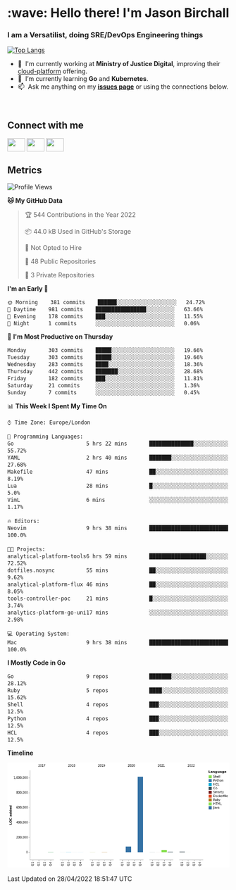 <h1 align="left" id="jason-title">:wave: Hello there! I'm Jason Birchall</h1>
<h3 align="left">I am a Versatilist, doing SRE/DevOps Engineering things</h3>

[![Top Langs](https://github-readme-stats.vercel.app/api?username=jasonBirchall&show_icons=true&count_private=true&include_all_commits=true&theme=gruvbox)](https://github.com/anuraghazra/github-readme-stats)

- :office: &nbsp;I'm currently working at **Ministry of Justice Digital**, improving their [cloud-platform](https://github.com/ministryofjustice/cloud-platform) offering.
- :seedling: &nbsp;I’m currently learning **Go** and **Kubernetes**.
- :mailbox: &nbsp;Ask me anything on my **[issues page]** or using the connections below.


<br>

<h2>Connect with me</h2>
<p>
<a href="https://twitter.com/jsonBirchall" target="blank"><img align="center" src="https://cdn.jsdelivr.net/npm/simple-icons@3.0.1/icons/twitter.svg" alt="" height="30" width="40" /></a>
<a href="https://keybase.io/json0" target="blank"><img align="center" src="https://cdn.jsdelivr.net/npm/simple-icons@3.0.1/icons/keybase.svg" alt="" height="30" width="40" /></a>
<a href="https://www.reddit.com/user/kakorate" target="blank"><img align="center" src="https://cdn.jsdelivr.net/npm/simple-icons@3.0.1/icons/reddit.svg" alt="" height="30" width="40" /></a>
</p>

<h2>Metrics</h2>

<!--START_SECTION:waka-->
![Profile Views](http://img.shields.io/badge/Profile%20Views-0-blue)

**🐱 My GitHub Data** 

> 🏆 544 Contributions in the Year 2022
 > 
> 📦 44.0 kB Used in GitHub's Storage 
 > 
> 🚫 Not Opted to Hire
 > 
> 📜 48 Public Repositories 
 > 
> 🔑 3 Private Repositories  
 > 
**I'm an Early 🐤** 

```text
🌞 Morning    381 commits    ██████░░░░░░░░░░░░░░░░░░░   24.72% 
🌆 Daytime    981 commits    ████████████████░░░░░░░░░   63.66% 
🌃 Evening    178 commits    ███░░░░░░░░░░░░░░░░░░░░░░   11.55% 
🌙 Night      1 commits      ░░░░░░░░░░░░░░░░░░░░░░░░░   0.06%

```
📅 **I'm Most Productive on Thursday** 

```text
Monday       303 commits    █████░░░░░░░░░░░░░░░░░░░░   19.66% 
Tuesday      303 commits    █████░░░░░░░░░░░░░░░░░░░░   19.66% 
Wednesday    283 commits    ████░░░░░░░░░░░░░░░░░░░░░   18.36% 
Thursday     442 commits    ███████░░░░░░░░░░░░░░░░░░   28.68% 
Friday       182 commits    ███░░░░░░░░░░░░░░░░░░░░░░   11.81% 
Saturday     21 commits     ░░░░░░░░░░░░░░░░░░░░░░░░░   1.36% 
Sunday       7 commits      ░░░░░░░░░░░░░░░░░░░░░░░░░   0.45%

```


📊 **This Week I Spent My Time On** 

```text
⌚︎ Time Zone: Europe/London

💬 Programming Languages: 
Go                       5 hrs 22 mins       ██████████████░░░░░░░░░░░   55.72% 
YAML                     2 hrs 40 mins       ███████░░░░░░░░░░░░░░░░░░   27.68% 
Makefile                 47 mins             ██░░░░░░░░░░░░░░░░░░░░░░░   8.19% 
Lua                      28 mins             █░░░░░░░░░░░░░░░░░░░░░░░░   5.0% 
VimL                     6 mins              ░░░░░░░░░░░░░░░░░░░░░░░░░   1.17%

🔥 Editors: 
Neovim                   9 hrs 38 mins       █████████████████████████   100.0%

🐱‍💻 Projects: 
analytical-platform-tools6 hrs 59 mins       ██████████████████░░░░░░░   72.52% 
dotfiles.nosync          55 mins             ██░░░░░░░░░░░░░░░░░░░░░░░   9.62% 
analytical-platform-flux 46 mins             ██░░░░░░░░░░░░░░░░░░░░░░░   8.05% 
tools-controller-poc     21 mins             █░░░░░░░░░░░░░░░░░░░░░░░░   3.74% 
analytics-platform-go-uni17 mins             ░░░░░░░░░░░░░░░░░░░░░░░░░   2.98%

💻 Operating System: 
Mac                      9 hrs 38 mins       █████████████████████████   100.0%

```

**I Mostly Code in Go** 

```text
Go                       9 repos             ███████░░░░░░░░░░░░░░░░░░   28.12% 
Ruby                     5 repos             ████░░░░░░░░░░░░░░░░░░░░░   15.62% 
Shell                    4 repos             ███░░░░░░░░░░░░░░░░░░░░░░   12.5% 
Python                   4 repos             ███░░░░░░░░░░░░░░░░░░░░░░   12.5% 
HCL                      4 repos             ███░░░░░░░░░░░░░░░░░░░░░░   12.5%

```


**Timeline**

![Chart not found](https://raw.githubusercontent.com/jasonBirchall/jasonBirchall/main/charts/bar_graph.png) 


 Last Updated on 28/04/2022 18:51:47 UTC
<!--END_SECTION:waka-->

<!-- links -->

[issues page]: https://github.com/jasonBirchall/jasonBirchall/issues "jasonBirchall/issues"

